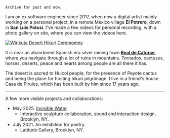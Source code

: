 	Archive for past and now.

I am an ex software engineer since 2017, when now a digital artist mainly working on a personal project, in a remote Mexico village **El Potrero**, down in **San Luis Potosi**. I've made a few videos for personal recording, with a photo gallery on site, where you can view the videos here.

[![Wirikuta Desert Hikuri Ceremomny](https://img.youtube.com/vi/6q2x2lhG3CY/0.jpg)](https://www.youtube.com/embed/6q2x2lhG3CY?si=Wu-UMO7ShpM8NgBT)

It is near an abandoned Spanish era silver mining town **[Real de Catorce](https://www.google.com/maps/embed?pb=!1m18!1m12!1m3!1d58457.14986827569!2d-100.87628799999999!3d23.691264!2m3!1f0!2f0!3f0!3m2!1i1024!2i768!4f13.1!3m3!1m2!1s0x8680b38b6edf55df%3A0x42020ea827b2cc8c!2zUmVhbCBkZSBDYXRvcmNlLCDlnKPot6_mmJPmlq_ms6LmiZjopb8!5e0!3m2!1szh-CN!2smx!4v1746397771318!5m2!1szh-CN!2smx)**, where you navigate through a lot of ruins in mountains. Tornados, cactuses, horses, deserts, peace and hearts among people are all there it has. 

The desert is sacred to Huicol people, for the presence of Peyote cactus and being the place for hosting hikuri pilgrimage. I live in a friend's house Casa de Pirules, which has been built by him since 17 years ago.

---

A few more visible projects and collaborations:

* May 2025. [Invisible Water](https://vimeo.com/1081693677). 
	* Interactive sculpture collaboration, sound and interaction design. Brooklyn, NY.
* July 2021. An exhibition for poetry. 
	* Latitude Gallery, Brooklyn, NY.
